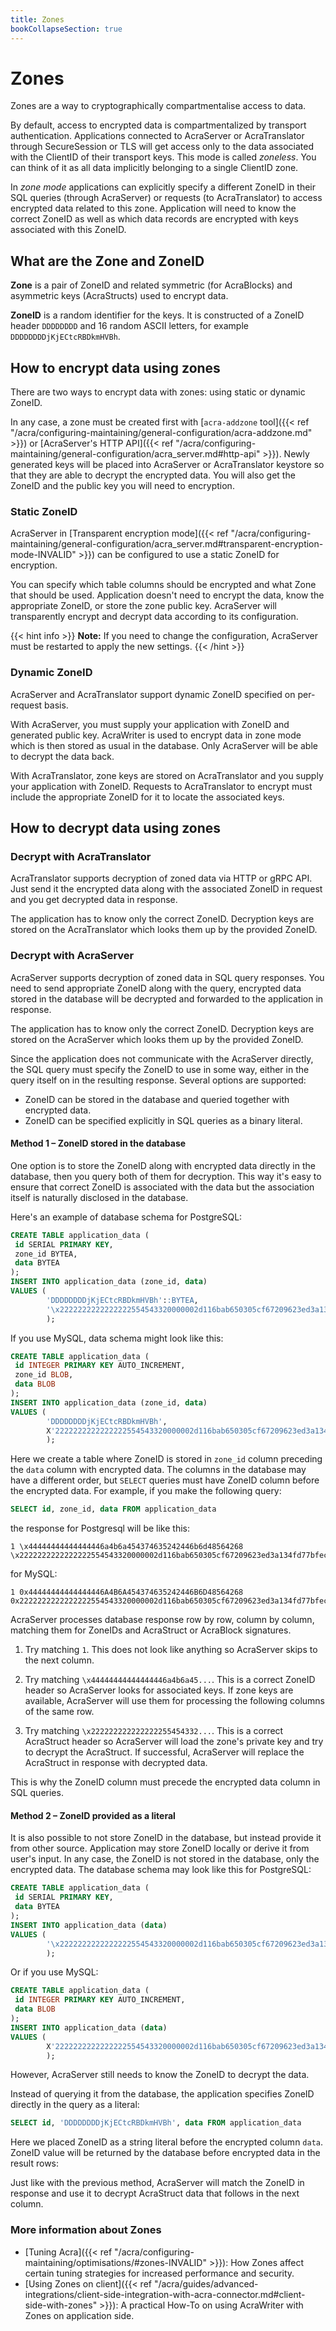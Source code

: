 ```yaml
---
title: Zones
bookCollapseSection: true
---
```


# Zones

Zones are a way to cryptographically compartmentalise access to data.

By default, access to encrypted data is compartmentalized by transport authentication.
Applications connected to AcraServer or AcraTranslator through SecureSession or TLS will get access only to the data associated with the ClientID of their transport keys.
This mode is called *zoneless*.
You can think of it as all data implicitly belonging to a single ClientID zone.

In *zone mode* applications can explicitly specify a different ZoneID in their SQL queries (through AcraServer) or requests (to AcraTranslator) to access encrypted data related to this zone.
Application will need to know the correct ZoneID as well as which data records are encrypted with keys associated with this ZoneID.

## What are the Zone and ZoneID

**Zone** is a pair of ZoneID and related symmetric (for AcraBlocks) and asymmetric keys (AcraStructs) used to encrypt data.

**ZoneID** is a random identifier for the keys. It is constructed of a ZoneID header `DDDDDDDD` and 16 random ASCII letters, for example `DDDDDDDDjKjECtcRBDkmHVBh`.

## How to encrypt data using zones

There are two ways to encrypt data with zones: using static or dynamic ZoneID.

In any case, a zone must be created first with [`acra-addzone` tool]({{< ref "/acra/configuring-maintaining/general-configuration/acra-addzone.md" >}}) or [AcraServer's HTTP API]({{< ref "/acra/configuring-maintaining/general-configuration/acra_server.md#http-api" >}}).
Newly generated keys will be placed into AcraServer or AcraTranslator keystore so that they are able to decrypt the encrypted data.
You will also get the ZoneID and the public key you will need to encryption.

### Static ZoneID

AcraServer in [Transparent encryption mode]({{< ref "/acra/configuring-maintaining/general-configuration/acra_server.md#transparent-encryption-mode-INVALID" >}})
can be configured to use a static ZoneID for encryption.

You can specify which table columns should be encrypted and what Zone that should be used.
Application doesn't need to encrypt the data, know the appropriate ZoneID, or store the zone public key.
AcraServer will transparently encrypt and decrypt data according to its configuration.

{{< hint info >}}
**Note:**
If you need to change the configuration, AcraServer must be restarted to apply the new settings.
{{< /hint >}}

### Dynamic ZoneID

AcraServer and AcraTranslator support dynamic ZoneID specified on per-request basis.

With AcraServer, you must supply your application with ZoneID and generated public key. AcraWriter is used to encrypt data in zone mode which is then stored as usual in the database. Only AcraServer will be able to decrypt the data back.

With AcraTranslator, zone keys are stored on AcraTranslator and you supply your application with ZoneID. Requests to AcraTranslator to encrypt must include the appropriate ZoneID for it to locate the associated keys.

## How to decrypt data using zones

### Decrypt with AcraTranslator

AcraTranslator supports decryption of zoned data via HTTP or gRPC API.
Just send it the encrypted data along with the associated ZoneID in request and you get decrypted data in response.

The application has to know only the correct ZoneID.
Decryption keys are stored on the AcraTranslator which looks them up by the provided ZoneID.

### Decrypt with AcraServer

AcraServer supports decryption of zoned data in SQL query responses.
You need to send appropriate ZoneID along with the query, encrypted data stored in the database will be decrypted and forwarded to the application in response.

The application has to know only the correct ZoneID.
Decryption keys are stored on the AcraServer which looks them up by the provided ZoneID.

Since the application does not communicate with the AcraServer directly, the SQL query must specify the ZoneID to use in some way, either in the query itself on in the resulting response.
Several options are supported:
* ZoneID can be stored in the database and queried together with encrypted data.
* ZoneID can be specified explicitly in SQL queries as a binary literal.

#### Method 1 – ZoneID stored in the database

One option is to store the ZoneID along with encrypted data directly in the database,
then you query both of them for decryption.
This way it's easy to ensure that correct ZoneID is associated with the data but the association itself is naturally disclosed in the database.

Here's an example of database schema for PostgreSQL:
```sql
CREATE TABLE application_data (
 id SERIAL PRIMARY KEY,
 zone_id BYTEA,
 data BYTEA
);
INSERT INTO application_data (zone_id, data) 
VALUES (
        'DDDDDDDDjKjECtcRBDkmHVBh'::BYTEA, 
        '\x2222222222222222554543320000002d116bab650305cf67209623ed3a134fd77bfecd0c9a95107450826e14f950fdd1dba73732872027042654000000000101400c00000010000000200000003f5fd06dbf8bf49be6a8b440ea54f01174934049fd563ce27ff0aafbe5ea9155588e1ddd0ce64804fe5ff347ae097e29dd007fcaa02a3548da568df83300000000000000000101400c00000010000000070000002273af944d98bcde697b914d98fea013b77a358a93959ddfee47858b75d2e86eb5f103'::BYTEA
        );
```
If you use MySQL, data schema might look like this:
```sql
CREATE TABLE application_data (
 id INTEGER PRIMARY KEY AUTO_INCREMENT,
 zone_id BLOB,
 data BLOB
);
INSERT INTO application_data (zone_id, data) 
VALUES (
        'DDDDDDDDjKjECtcRBDkmHVBh', 
        X'2222222222222222554543320000002d116bab650305cf67209623ed3a134fd77bfecd0c9a95107450826e14f950fdd1dba73732872027042654000000000101400c00000010000000200000003f5fd06dbf8bf49be6a8b440ea54f01174934049fd563ce27ff0aafbe5ea9155588e1ddd0ce64804fe5ff347ae097e29dd007fcaa02a3548da568df83300000000000000000101400c00000010000000070000002273af944d98bcde697b914d98fea013b77a358a93959ddfee47858b75d2e86eb5f103'
        );
```
Here we create a table where ZoneID is stored in `zone_id` column preceding the `data` column with encrypted data.
The columns in the database may have a different order, but `SELECT` queries must have ZoneID column before the encrypted data.
For example, if you make the following query:
```sql
SELECT id, zone_id, data FROM application_data
```

the response for Postgresql will be like this:
```
1 \x44444444444444446a4b6a454374635242446b6d48564268 
\x2222222222222222554543320000002d116bab650305cf67209623ed3a134fd77bfecd0c9a95107450826e14f950fdd1dba73732872027042654000000000101400c00000010000000200000003f5fd06dbf8bf49be6a8b440ea54f01174934049fd563ce27ff0aafbe5ea9155588e1ddd0ce64804fe5ff347ae097e29dd007fcaa02a3548da568df83300000000000000000101400c00000010000000070000002273af944d98bcde697b914d98fea013b77a358a93959ddfee47858b75d2e86eb5f103 
```

for MySQL:
```
1 0x44444444444444446A4B6A454374635242446B6D48564268 
0x2222222222222222554543320000002d116bab650305cf67209623ed3a134fd77bfecd0c9a95107450826e14f950fdd1dba73732872027042654000000000101400c00000010000000200000003f5fd06dbf8bf49be6a8b440ea54f01174934049fd563ce27ff0aafbe5ea9155588e1ddd0ce64804fe5ff347ae097e29dd007fcaa02a3548da568df83300000000000000000101400c00000010000000070000002273af944d98bcde697b914d98fea013b77a358a93959ddfee47858b75d2e86eb5f103 
```

AcraServer processes database response row by row, column by column, matching them for ZoneIDs and AcraStruct or AcraBlock signatures.

1. Try matching `1`. This does not look like anything so AcraServer skips to the next column.

2. Try matching `\x44444444444444446a4b6a45...`. This is a correct ZoneID header so AcraServer looks for associated keys. If zone keys are available, AcraServer will use them for processing the following columns of the same row.

3. Try matching `\x222222222222222255454332...`. This is a correct AcraStruct header so AcraServer will load the zone's private key and try to decrypt the AcraStruct. If successful, AcraServer will replace the AcraStruct in response with decrypted data.

This is why the ZoneID column must precede the encrypted data column in SQL queries.

#### Method 2 – ZoneID provided as a literal

It is also possible to not store ZoneID in the database, but instead provide it from other source.
Application may store ZoneID locally or derive it from user's input.
In any case, the ZoneID is not stored in the database, only the encrypted data.
The database schema may look like this for PostgreSQL:
```sql
CREATE TABLE application_data (
 id SERIAL PRIMARY KEY,
 data BYTEA
);
INSERT INTO application_data (data) 
VALUES (
        '\x2222222222222222554543320000002d116bab650305cf67209623ed3a134fd77bfecd0c9a95107450826e14f950fdd1dba73732872027042654000000000101400c00000010000000200000003f5fd06dbf8bf49be6a8b440ea54f01174934049fd563ce27ff0aafbe5ea9155588e1ddd0ce64804fe5ff347ae097e29dd007fcaa02a3548da568df83300000000000000000101400c00000010000000070000002273af944d98bcde697b914d98fea013b77a358a93959ddfee47858b75d2e86eb5f103'::BYTEA
        );
```
Or if you use MySQL:
```sql
CREATE TABLE application_data (
 id INTEGER PRIMARY KEY AUTO_INCREMENT,
 data BLOB
);
INSERT INTO application_data (data) 
VALUES (
        X'2222222222222222554543320000002d116bab650305cf67209623ed3a134fd77bfecd0c9a95107450826e14f950fdd1dba73732872027042654000000000101400c00000010000000200000003f5fd06dbf8bf49be6a8b440ea54f01174934049fd563ce27ff0aafbe5ea9155588e1ddd0ce64804fe5ff347ae097e29dd007fcaa02a3548da568df83300000000000000000101400c00000010000000070000002273af944d98bcde697b914d98fea013b77a358a93959ddfee47858b75d2e86eb5f103'
        );
```

However, AcraServer still needs to know the ZoneID to decrypt the data.

Instead of querying it from the database, the application specifies ZoneID directly in the query as a literal:

```sql
SELECT id, 'DDDDDDDDjKjECtcRBDkmHVBh', data FROM application_data
```

Here we placed ZoneID as a string literal before the encrypted column `data`. ZoneID value will be returned by the database before encrypted data in the result rows:

Just like with the previous method, AcraServer will match the ZoneID in response and use it to decrypt AcraStruct data that follows in the next column.


### More information about Zones

* [Tuning Acra]({{< ref "/acra/configuring-maintaining/optimisations/#zones-INVALID" >}}): How Zones affect certain tuning strategies for increased performance and security.
* [Using Zones on client]({{< ref "/acra/guides/advanced-integrations/client-side-integration-with-acra-connector.md#client-side-with-zones" >}}): A practical How-To on using AcraWriter with Zones on application side.